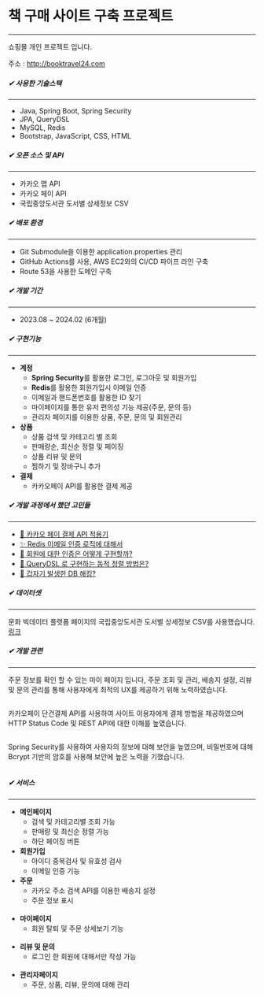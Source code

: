 <h1>책 구매 사이트 구축 프로젝트</h1><hr>
<p>쇼핑몰 개인 프로젝트 입니다.</p>
<p>주소 : <a href="http://booktravel24.com">http://booktravel24.com</a></p>

<h5>✔ 사용한 기술스택</h5><hr>
<ul>
    <li>Java, Spring Boot, Spring Security</li>
    <li>JPA, QueryDSL</li>
    <li>MySQL, Redis</li>
    <li>Bootstrap, JavaScript, CSS, HTML</li>
</ul>

<h5>✔ 오픈 소스 및 API</h5><hr>
<ul>
    <li>카카오 맵 API</li>
    <li>카카오 페이 API</li>
    <li>국립중앙도서관 도서별 상세정보 CSV</li>
</ul>

<h5>✔ 배포 환경</h5><hr>
<ul>
    <li>Git Submodule을 이용한 application.properties 관리</li>
    <li>GitHub Actions를 사용, AWS EC2와의 CI/CD 파이프 라인 구축 </li>
    <li>Route 53을 사용한 도메인 구축</li>
</ul>

<h5>✔ 개발 기간</h5><hr>
<ul>
    <li>2023.08 ~ 2024.02 (6개월)</li>
</ul>

<h5>✔ 구현기능</h5><hr>
<ul>
    <li><strong>계정</strong>
        <ul>
            <li><strong>Spring Security</strong>를 활용한 로그인, 로그아웃 및 회원가입 </li>
            <li><strong>Redis</strong>를 활용한 회원가입시 이메일 인증</li>
            <li>이메일과 핸드폰번호를 활용한 ID 찾기</li>
            <li>마이페이지를 통한 유저 편의성 기능 제공(주문, 문의 등)</li>
            <li>관리자 페이지를 이용한 상품, 주문, 문의 및 회원관리</li>
        </ul>
    </li>
    <li><strong>상품</strong>
        <ul>
            <li>상품 검색 및 카테고리 별 조회</li>
            <li>판매량순, 최신순 정렬 및 페이징</li>
            <li>상품 리뷰 및 문의</li>
            <li>찜하기 및 장바구니 추가</li>
        </ul>
    </li>
    <li><strong>결제</strong>
        <ul>
            <li>카카오페이 API를 활용한 결제 제공</li>
        </ul>
    </li>
</ul>

<h5>✔ 개발 과정에서 했던 고민들</h5><hr>
<ul>
    <li><a href="./markdown/kakaopay.md">👔 카카오 페이 결제 API 적용기</a></li>
    <li><a href="./markdown/redis.md">✨ Redis 이메일 인증 로직에 대해서</a></li>
    <li><a href="./markdown/security.md">🎎 회원에 대한 인증은 어떻게 구현할까?</a></li>
    <li><a href="./markdown/querydsl.md">🎇 QueryDSL 로 구현하는 동적 정렬 방법은?</a></li>
    <li><a href="./markdown">👔 갑자기 발생한 DB 해킹?</a></li>
</ul>

<h5>✔ 데이터셋</h5><hr>
<p>문화 빅데이터 플랫폼 페이지의 국립중앙도서관 도서별 상세정보 CSV를 사용했습니다.<span><a href="https://www.bigdata-culture.kr/bigdata/user/data_market/detail.do?id=63513d7b-9b87-4ec1-a398-0a18ecc45411">
링크</a></span></p>

<h5>✔ 개발 관련</h5><hr>

<p>주문 정보를 확인 할 수 있는 마이 페이지 입니다, 주문 조회 및 관리, 배송지 설정, 리뷰 및 문의 관리를 통해 사용자에게 최적의 UX를 제공하기 위해 노력하였습니다.</p>
<img src="https://github.com/TwoEther/ShoppingMall_Project/assets/101616106/1c406c1b-dcce-4b9e-9caf-20a140ea7e5f" alt=""><br>

<p>카카오페이 단건결제 API를 사용하여 사이트 이용자에게 결제 방법을 제공하였으며 HTTP Status Code 및 REST API에 대한 이해를 높였습니다.</p>
<img src="https://github.com/TwoEther/ShoppingMall_Project/assets/101616106/d9b48d0e-94ba-4617-8335-9e6f6cc7b03a" alt=""><br>

<p>Spring Security를 사용하여 사용자의 정보에 대해 보안을 높였으며, 비밀번호에 대해 Bcrypt 기반의 암호를 사용해 보안에 높은 노력을 기했습니다.</p>
<img src="https://github.com/TwoEther/ShoppingMall_Project/assets/101616106/8ba39b46-6e4b-4544-af8e-bd622988d522" alt=""><br>

<h5>✔ 서비스</h5><hr>

<ul>
    <li><strong>메인페이지</strong>
        <ul>
            <li>검색 및 카테고리별 조회 가능</li>
            <li>판매량 및 최신순 정렬 가능</li>
            <li>하단 페이징 버튼</li>
            <img src="https://github.com/TwoEther/ShoppingMall_Project/assets/101616106/7d19ff9a-3170-402d-8074-3e73dcd4dbb7" alt="">
        </ul>
    </li>
    <li><strong>회원가입</strong>
        <ul>
            <li>아이디 중복검사 및 유효성 검사</li>
            <li>이메일 인증 기능</li>
            <img src="https://github.com/TwoEther/ShoppingMall_Project/assets/101616106/58518c52-fdfd-426b-b25a-87d4232fce0e" alt="">
        </ul>
    </li>
    <li><strong>주문</strong>
        <ul>
            <li>카카오 주소 검색 API를 이용한 배송지 설정</li>
            <li>주문 정보 표시</li>
            <img src="https://github.com/TwoEther/ShoppingMall_Project/assets/101616106/27ddf39d-07f0-4094-aad0-8ab87bf6ea00" alt="">
            <img src="https://github.com/TwoEther/ShoppingMall_Project/assets/101616106/4fc06d31-d4b1-43b3-a16e-8b14defd628d" alt="">
        </ul>
    </li>
    <li><strong>마이페이지</strong>
        <ul>
            <li>회원 탈퇴 및 주문 상세보기 기능</li>
            <img src="https://github.com/TwoEther/ShoppingMall_Project/assets/101616106/58fe7327-7925-40bd-919e-1b531ac41b72" alt="">
            <img src="https://github.com/TwoEther/ShoppingMall_Project/assets/101616106/539498dd-350d-4dbd-977f-9d9c3c8bb2f1" alt="">
        </ul>
    </li>
    <li><strong>리뷰 및 문의</strong>
        <ul>
            <li>로그인 한 회원에 대해서만 작성 가능</li>
            <img src="https://github.com/TwoEther/ShoppingMall_Project/assets/101616106/60def024-5f28-4670-9565-5637768f1ae3" alt="">
            <img src="https://github.com/TwoEther/ShoppingMall_Project/assets/101616106/d2691cbf-6d9b-4ab8-8b50-b6eec18010af" alt="">
        </ul>
    </li>
    <li><strong>관리자페이지</strong>
        <ul>
            <li>주문, 상품, 리뷰, 문의에 대해 관리</li>
            <img src="https://github.com/TwoEther/ShoppingMall_Project/assets/101616106/532d0c56-a9cb-4734-a0bc-fef3442568bb" alt="">
            <img src="https://github.com/TwoEther/ShoppingMall_Project/assets/101616106/89196502-d2dd-4dd8-8b6e-4fdd9b71e6c9" alt="">
            <img src="https://github.com/TwoEther/ShoppingMall_Project/assets/101616106/d2aa19b9-9a7e-4a97-9a83-a71930233f1d" alt="">
            <img src="https://github.com/TwoEther/ShoppingMall_Project/assets/101616106/468e14cd-b757-4ab2-b213-efbef3502184" alt="">
        </ul>
    </li>
</ul>


